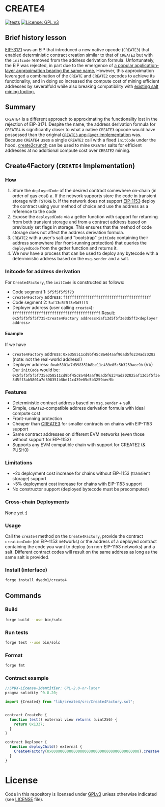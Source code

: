 # CREATE4

[![tests](https://github.com/dyedm1/create4/actions/workflows/ci.yml/badge.svg)](https://github.com/dyedm1/create4/actions/workflows/ci.yml)
[![License: GPL v3](https://img.shields.io/badge/License-GPLv3-blue.svg)](https://www.gnu.org/licenses/gpl-3.0)

## Brief history lesson
[EIP-3171](https://github.com/ethereum/EIPs/pull/3171) was an EIP that introduced a new native opcode (`CREATE3`) that enabled deterministic contract creation similar to that of `CREATE2` but with the `initcode` removed from the address derivation formula. Unfortunately, the EIP was rejected, in part due to the emergence of [a popular application-layer approximation bearing the same name.](https://github.com/0xsequence/create3) However, this approximation leveraged a combination of the `CREATE` and `CREATE2` opcodes to achieve its functionality, and in doing so increased the compute cost of mining efficient addresses by severalfold while also breaking compatibility with [existing salt mining tooling.](https://github.com/0age/create2crunch)  

## Summary
`CREATE4` is a different approach to approximating the functionality lost in the rejection of EIP-3171. Despite the name, the address derivation formula for `CREATE4` is significantly closer to what a native `CREATE3` opcode would have possessed than the original [`CREATE3` app-layer implementation](https://github.com/0xsequence/create3) was. Because `CREATE4` uses a single `CREATE2` call with a fixed `initCode` under the hood, [create2crunch](https://github.com/0age/create2crunch) can be used to mine `CREATE4` salts for efficient addresses at no additional compute cost over `CREATE2` mining.

## Create4Factory (`CREATE4` Implementation)

### How
1. Store the `deployedCode` of the desired contract somewhere on-chain 
   (in order of gas cost)
   a. If the network supports store the code in transient storage with `TSTORE`
   b. If the network does not support [EIP-1153](https://eips.ethereum.org/EIPS/eip-1153)  deploy the contract using your method of choice and use the address as a reference to the code
2. Expose the `deployedCode` via a getter function with support for returning from both transient storage and from a contract address based on previously set flags in storage. This ensures that the method of code storage does not affect the address derivation formula.
3. `CREATE2` with a user's salt and "bootstrap" `initCode` containing their address somewhere (for front-running protection) that queries the `deployedCode` from the getter function and returns it.
4. We now have a process that can be used to deploy any bytecode with a deterministic address based on the `msg.sender` and a salt.

### Initcode for address derivation

For `Create4Factory`, the `initCode` is constructed as follows:
- Code segment 1: `5f5f5f5f5f73` 
- `Create4Factory` address: `ffffffffffffffffffffffffffffffffffffffff`
- Code segment 2: `5af13d5f5f3e3d5ff3`
- Deployer address (user calling `create4`): `ffffffffffffffffffffffffffffffffffffffff`
Result: `0x5f5f5f5f5f735<Create4Factory address>5af13d5f5f3e3d5ff3<deployer address>`
#### Example
If we have
- `Create4Factory` address: `0xe358511cd9bf45c8a4d4aaf96ad5f6234ad20282` (note: not the real-world address!)
- Deployer address: `0xab5801a7d398351b8be11c439e05c5b3259aec9b` (Vb)
Our `initCode` would be:
`0x5f5f5f5f5f735e358511cd9bf45c8a4d4aaf96ad5f6234ad202825af13d5f5f3e3d5ff3ab5801a7d398351b8be11c439e05c5b3259aec9b`

### Features

- Deterministic contract address based on `msg.sender` + salt
- Simple, `CREATE2`-compatible address derivation formula with ideal compute cost
- Front-running protection
- Cheaper than [CREATE3](https://github.com/0xsequence/create3) for smaller contracts on chains with EIP-1153 support
- Same contract addresses on different EVM networks (even those without support for EIP-1153)
- Supports any EVM compatible chain with support for CREATE2 (& PUSH0)

### Limitations

- ~2x deployment cost increase for chains without EIP-1153 (transient storage) support
- ~5% deployment cost increase for chains with EIP-1153 support
- No constructor support (deployed bytecode must be precomputed)

### Cross-chain Deployments

None yet :)

### Usage

Call the `create4` method on the `Create4Factory`, provide the contract `creationCode` (on EIP-1153 networks) or the address of a deployed contract containing the code you want to deploy (on non-EIP-1153 networks) and a salt. Different contract codes will result on the same address as long as the same salt is provided.

### Install (interface)    
```bash
forge install dyedm1/create4
```

## Commands

### Build
```bash
forge build --use bin/solc
```

### Run tests
```bash
forge test --use bin/solc
```

### Format
```bash
forge fmt
```

### Contract example

```javascript
//SPDX-License-Identifier: GPL-2.0-or-later
pragma solidity ^0.8.20;

import {Create4} from "lib/create4/src/Create4Factory.sol";


contract CreateMe {
  function test() external view returns (uint256) {
    return 0x1337;
  }
}

contract Deployer {
  function deployChild() external {
    Create4Factory(0x0000000000000000000000000000000000000000).create4(type(CreateMe).deploymentCode, bytes32(0x1337));
  }
}
```


# License 
Code in this repository is licensed under [GPLv3](https://www.gnu.org/licenses/gpl-3.0.en.html) unless otherwise indicated (see [LICENSE](./LICENSE) file).
